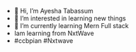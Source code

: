 - 👋 Hi, I’m Ayesha Tabassum
- 👀 I’m interested in learning new things
- 🌱 I’m currently learning Mern Full stack
- Iam learning from NxtWave
- #ccbpian #Nxtwave

<!---
Ayeshatabassum99/Ayeshatabassum99 is a ✨ special ✨ repository because its `README.md` (this file) appears on your GitHub profile.
You can click the Preview link to take a look at your changes.
--->

